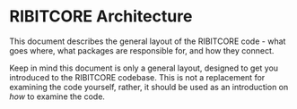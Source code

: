 # RIBITCORE Architecture

This document describes the general layout of the RIBITCORE code - what goes where, what packages are responsible for, and how they connect.

Keep in mind this document is only a general layout, designed to get you introduced to the RIBITCORE codebase. This is not a replacement for examining the code yourself, rather, it should be used as an introduction on _how_ to examine the code.